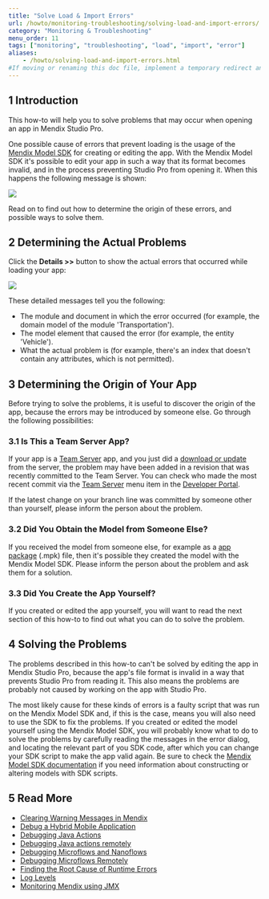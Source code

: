 ```yaml
---
title: "Solve Load & Import Errors"
url: /howto/monitoring-troubleshooting/solving-load-and-import-errors/
category: "Monitoring & Troubleshooting"
menu_order: 11
tags: ["monitoring", "troubleshooting", "load", "import", "error"]
aliases:
    - /howto/solving-load-and-import-errors.html
#If moving or renaming this doc file, implement a temporary redirect and let the respective team know they should update the URL in the product. See Mapping to Products for more details.
---
```


## 1 Introduction

This how-to will help you to solve problems that may occur when opening an app in Mendix Studio Pro.

One possible cause of errors that prevent loading is the usage of the [Mendix Model SDK](/apidocs-mxsdk/mxsdk/) for creating or editing the app. With the Mendix Model SDK it's possible to edit your app in such a way that its format becomes invalid, and in the process preventing Studio Pro from opening it. When this happens the following message is shown:

![](/attachments/howto/monitoring-troubleshooting//solving-load-and-import-errors/18580055.png)

Read on to find out how to determine the origin of these errors, and possible ways to solve them.

## 2 Determining the Actual Problems

Click the **Details >>** button to show the actual errors that occurred while loading your app:

![](/attachments/howto/monitoring-troubleshooting//solving-load-and-import-errors/18580052.png)

These detailed messages tell you the following:

* The module and document in which the error occurred (for example, the domain model of the module 'Transportation').
* The model element that caused the error (for example, the entity 'Vehicle').
* What the actual problem is (for example, there's an index that doesn't contain any attributes, which is not permitted).

## 3 Determining the Origin of Your App

Before trying to solve the problems, it is useful to discover the origin of the app, because the errors may be introduced by someone else. Go through the following possibilities:

### 3.1 Is This a Team Server App?

If your app is a [Team Server](/developerportal/collaborate/team-server/) app, and you just did a [download or update](/refguide/using-version-control-in-studio-pro/) from the server, the problem may have been added in a revision that was recently committed to the Team Server. You can check who made the most recent commit via the [Team Server](/developerportal/collaborate/team-server/) menu item in the [Developer Portal](https:/sprintr.home.mendix.com).

If the latest change on your branch line was committed by someone other than yourself, please inform the person about the problem.

### 3.2 Did You Obtain the Model from Someone Else?

If you received the model from someone else, for example as a [app package](/howto/integration/importing-and-exporting-objects/) (.mpk) file, then it's possible they created the model with the Mendix Model SDK. Please inform the person about the problem and ask them for a solution.

### 3.3 Did You Create the App Yourself?

If you created or edited the app yourself, you will want to read the next section of this how-to to find out what you can do to solve the problem.

## 4 Solving the Problems

The problems described in this how-to can't be solved by editing the app in Mendix Studio Pro, because the app's file format is invalid in a way that prevents Studio Pro from reading it. This also means the problems are probably not caused by working on the app with Studio Pro.

The most likely cause for these kinds of errors is a faulty script that was run on the Mendix Model SDK and, if this is the case, means you will also need to use the SDK to fix the problems. If you created or edited the model yourself using the Mendix Model SDK, you will probably know what to do to solve the problems by carefully reading the messages in the error dialog, and locating the relevant part of you SDK code, after which you can change your SDK script to make the app valid again. Be sure to check the [Mendix Model SDK documentation](/apidocs-mxsdk/mxsdk/) if you need information about constructing or altering models with SDK scripts.

## 5 Read More

*   [Clearing Warning Messages in Mendix](/howto/monitoring-troubleshooting/clear-warning-messages/)
*   [Debug a Hybrid Mobile Application](/howto/monitoring-troubleshooting/debug-a-hybrid-mobile-application/)
*   [Debugging Java Actions](/howto/monitoring-troubleshooting/debug-java-actions/)
*   [Debugging Java actions remotely](/howto/monitoring-troubleshooting/debug-java-actions-remotely/)
*   [Debugging Microflows and Nanoflows](/howto/monitoring-troubleshooting/debug-microflows-and-nanoflows/)
*   [Debugging Microflows Remotely](/howto/monitoring-troubleshooting/debug-microflows-remotely/)
*   [Finding the Root Cause of Runtime Errors](/howto/monitoring-troubleshooting/finding-the-root-cause-of-runtime-errors/)
*   [Log Levels](/howto/monitoring-troubleshooting/log-levels/)
*   [Monitoring Mendix using JMX](/howto/monitoring-troubleshooting/monitoring-mendix-using-jmx/)
